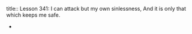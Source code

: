 title:: Lesson 341: I can attack but my own sinlessness, And it is only that which keeps me safe.

-